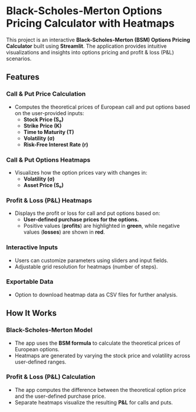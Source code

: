 # Black-Scholes-Merton Options Pricing Calculator with Heatmaps

This project is an interactive **Black-Scholes-Merton (BSM) Options Pricing Calculator** built using **Streamlit**. The application provides intuitive visualizations and insights into options pricing and profit & loss (P&L) scenarios.

## Features

### Call & Put Price Calculation
* Computes the theoretical prices of European call and put options based on the user-provided inputs:
  * **Stock Price (S₀)**
  * **Strike Price (K)**
  * **Time to Maturity (T)**
  * **Volatility (σ)**
  * **Risk-Free Interest Rate (r)**

### Call & Put Options Heatmaps
* Visualizes how the option prices vary with changes in:
  * **Volatility (σ)**
  * **Asset Price (S₀)**

### Profit & Loss (P&L) Heatmaps
* Displays the profit or loss for call and put options based on:
  * **User-defined purchase prices for the options.**
  * Positive values (**profits**) are highlighted in **green**, while negative values (**losses**) are shown in **red**.

### Interactive Inputs
* Users can customize parameters using sliders and input fields.
* Adjustable grid resolution for heatmaps (number of steps).

### Exportable Data
* Option to download heatmap data as CSV files for further analysis.

## How It Works

### Black-Scholes-Merton Model
* The app uses the **BSM formula** to calculate the theoretical prices of European options.
* Heatmaps are generated by varying the stock price and volatility across user-defined ranges.

### Profit & Loss (P&L) Calculation
* The app computes the difference between the theoretical option price and the user-defined purchase price.
* Separate heatmaps visualize the resulting **P&L** for calls and puts.
